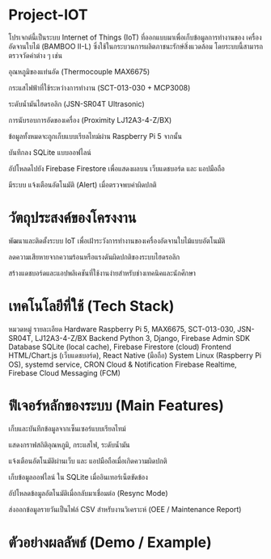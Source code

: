 # Project-IOT

โปรเจกต์นี้เป็นระบบ Internet of Things (IoT) ที่ออกแบบมาเพื่อเก็บข้อมูลการทำงานของ เครื่องอัดจานใบไม้ (BAMBOO II-L) ซึ่งใช้ในกระบวนการผลิตภาชนะรักษ์สิ่งแวดล้อม โดยระบบนี้สามารถตรวจวัดค่าต่าง ๆ เช่น

อุณหภูมิของแท่นอัด (Thermocouple MAX6675)

กระแสไฟฟ้าที่ใช้ระหว่างการทำงาน (SCT-013-030 + MCP3008)

ระดับน้ำมันไฮดรอลิก (JSN-SR04T Ultrasonic)

การนับรอบการอัดของเครื่อง (Proximity LJ12A3-4-Z/BX)

ข้อมูลทั้งหมดจะถูกเก็บแบบเรียลไทม์ผ่าน Raspberry Pi 5 จากนั้น

บันทึกลง SQLite แบบออฟไลน์

อัปโหลดไปยัง Firebase Firestore เพื่อแสดงผลบน เว็บแดชบอร์ด และ แอปมือถือ

มีระบบ แจ้งเตือนอัตโนมัติ (Alert) เมื่อตรวจพบค่าผิดปกติ

# วัตถุประสงค์ของโครงงาน

พัฒนาและติดตั้งระบบ IoT เพื่อเฝ้าระวังการทำงานของเครื่องอัดจานใบไม้แบบอัตโนมัติ

ลดความเสียหายจากความร้อนหรือแรงดันผิดปกติของระบบไฮดรอลิก

สร้างแดชบอร์ดและแอปพลิเคชันที่ใช้งานง่ายสำหรับช่างเทคนิคและนักศึกษา

# เทคโนโลยีที่ใช้ (Tech Stack)
หมวดหมู่	รายละเอียด
Hardware	Raspberry Pi 5, MAX6675, SCT-013-030, JSN-SR04T, LJ12A3-4-Z/BX
Backend	Python 3, Django, Firebase Admin SDK
Database	SQLite (local cache), Firebase Firestore (cloud)
Frontend	HTML/Chart.js (เว็บแดชบอร์ด), React Native (มือถือ)
System	Linux (Raspberry Pi OS), systemd service, CRON
Cloud & Notification	Firebase Realtime, Firebase Cloud Messaging (FCM)

# ฟีเจอร์หลักของระบบ (Main Features)

เก็บและบันทึกข้อมูลจากเซ็นเซอร์แบบเรียลไทม์

แสดงกราฟสถิติอุณหภูมิ, กระแสไฟ, ระดับน้ำมัน 

แจ้งเตือนอัตโนมัติผ่านเว็บ และ แอปมือถือเมื่อเกิดความผิดปกติ

เก็บข้อมูลออฟไลน์ ใน SQLite เมื่ออินเทอร์เน็ตขัดข้อง

อัปโหลดข้อมูลอัตโนมัติเมื่อกลับมาเชื่อมต่อ (Resync Mode)

ส่งออกข้อมูลรายวันเป็นไฟล์ CSV สำหรับงานวิเคราะห์ (OEE / Maintenance Report)

# ตัวอย่างผลลัพธ์ (Demo / Example)

